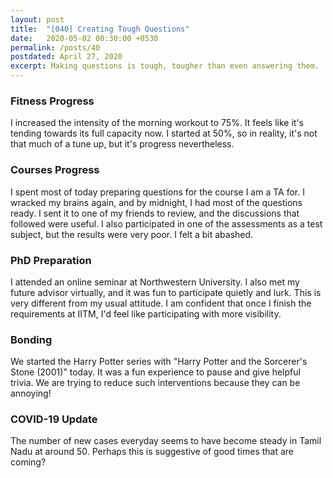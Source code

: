 ```yaml
---
layout: post
title:  "[040] Creating Tough Questions"
date:   2020-05-02 00:30:00 +0530
permalink: /posts/40
postdated: April 27, 2020
excerpt: Making questions is tough, tougher than even answering them.
---
```


### Fitness Progress
I increased the intensity of the morning workout to 75%. It feels like it's tending towards its full capacity now. I started at 50%, so in reality, it's not that much of a tune up, but it's progress nevertheless.

### Courses Progress
I spent most of today preparing questions for the course I am a TA for. I wracked my brains again, and by midnight, I had most of the questions ready. I sent it to one of my friends to review, and the discussions that followed were useful. I also participated in one of the assessments as a test subject, but the results were very poor. I felt a bit abashed.

### PhD Preparation
I attended an online seminar at Northwestern University. I also met my future advisor virtually, and it was fun to participate quietly and lurk. This is very different from my usual attitude. I am confident that once I finish the requirements at IITM, I'd feel like participating with more visibility.

### Bonding
We started the Harry Potter series with "Harry Potter and the Sorcerer's Stone (2001)" today. It was a fun experience to pause and give helpful trivia. We are trying to reduce such interventions because they can be annoying!

### COVID-19 Update
The number of new cases everyday seems to have become steady in Tamil Nadu at around 50. Perhaps this is suggestive of good times that are coming?
